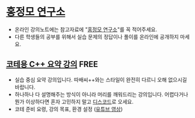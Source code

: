 # [홍정모 연구소](https://honglab.co.kr/)

- 온라인 강의노트에는 참고자료에 "[홍정모 연구소](https://honglab.co.kr/)"를 꼭 적어주세요.
- 다른 학생들의 공부를 위해서 실습 문제의 정답이나 풀이를 온라인에 공개하지 마세요.

## [코테용 C++ 요약 강의](https://honglab.co.kr/courses/cppsummary) FREE

- 실습 중심 요약 강의입니다. 따배씨++와는 스타일이 완전히 다르니 오해 없으시길 바랍니다.
- 하나하나 다 설명해주는 방식이 아니라 머리를 깨워드리는 강의입니다. 어렵다거나 뭔가 이상하다면 혼자 고민하지 말고 [디스코드](https://discord.gg/kgR9xJkbsV)로 오세요.
- 코테 준비 요령, 강의 목표, 환경 설정 ([유튜브 영상](https://youtu.be/uDq7woPOZ_A))
